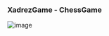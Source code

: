 <h3>XadrezGame - ChessGame</h3>

![image](https://github.com/sidarkelse/XadrezGame---ChessGame/assets/48395891/c135c97f-e4d3-48fb-a8e8-bb21860eaa36)
